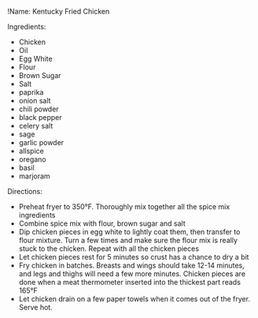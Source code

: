 !Name: Kentucky Fried Chicken

Ingredients:
- Chicken
- Oil
- Egg White
- Flour
- Brown Sugar
- Salt
- paprika
- onion salt
- chili powder
- black pepper
- celery salt
- sage
- garlic powder
- allspice
- oregano
- basil
- marjoram

Directions:
- Preheat fryer to 350°F. Thoroughly mix together all the spice mix ingredients
- Combine spice mix with flour, brown sugar and salt
- Dip chicken pieces in egg white to lightly coat them, then transfer to flour mixture. Turn a few times and make sure the flour mix is really stuck to the chicken. Repeat with all the chicken pieces
- Let chicken pieces rest for 5 minutes so crust has a chance to dry a bit
- Fry chicken in batches. Breasts and wings should take 12-14 minutes, and legs and thighs will need a few more minutes. Chicken pieces are done when a meat thermometer inserted into the thickest part reads 165°F
- Let chicken drain on a few paper towels when it comes out of the fryer. Serve hot.

